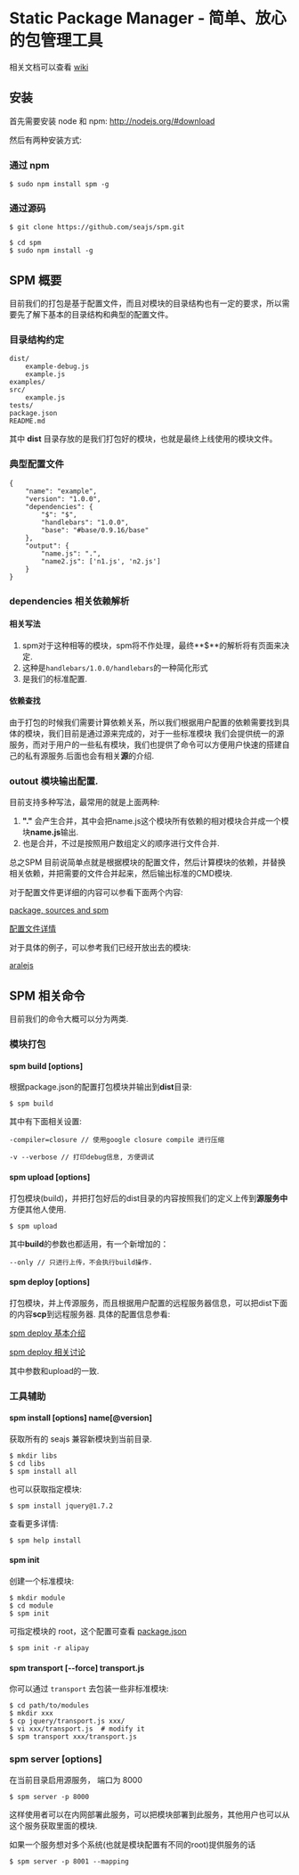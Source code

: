 # Static Package Manager - 简单、放心的包管理工具

相关文档可以查看 [wiki](https://github.com/seajs/spm/wiki)

## 安装

首先需要安装 node 和 npm: http://nodejs.org/#download

然后有两种安装方式:

### 通过 npm

```
$ sudo npm install spm -g
```

### 通过源码

```
$ git clone https://github.com/seajs/spm.git
```
```
$ cd spm
$ sudo npm install -g
```


## SPM 概要

目前我们的打包是基于配置文件，而且对模块的目录结构也有一定的要求，所以需要先了解下基本的目录结构和典型的配置文件。


### 目录结构约定

```
dist/
    example-debug.js
    example.js
examples/
src/
    example.js
tests/
package.json
README.md
```

其中 **dist** 目录存放的是我们打包好的模块，也就是最终上线使用的模块文件。


### 典型配置文件

```
{
    "name": "example",
    "version": "1.0.0",
    "dependencies": {
        "$": "$",
        "handlebars": "1.0.0",
        "base": "#base/0.9.16/base"
    },
    "output": {
        "name.js": ".",
        "name2.js": ['n1.js', 'n2.js']
    }
}
```

### dependencies 相关依赖解析

#### 相关写法

1. spm对于这种相等的模块，spm将不作处理，最终**$**的解析将有页面来决定.
2. 这种是```handlebars/1.0.0/handlebars```的一种简化形式
3. 是我们的标准配置.

#### 依赖查找
由于打包的时候我们需要计算依赖关系，所以我们根据用户配置的依赖需要找到具体的模块，我们目前是通过源来完成的，对于一些标准模块
我们会提供统一的源服务，而对于用户的一些私有模块，我们也提供了命令可以方便用户快速的搭建自己的私有源服务.后面也会有相关**源**的介绍.

### outout 模块输出配置.
目前支持多种写法，最常用的就是上面两种:

1. **"."** 会产生合并，其中会把name.js这个模块所有依赖的相对模块合并成一个模块**name.js**输出.
2. 也是合并，不过是按照用户数组定义的顺序进行文件合并.

总之SPM 目前说简单点就是根据模块的配置文件，然后计算模块的依赖，并替换相关依赖，并把需要的文件合并起来，然后输出标准的CMD模块. 

对于配置文件更详细的内容可以参看下面两个内容:

[package, sources and spm](https://github.com/seajs/spm/issues/148)

[配置文件详情](https://github.com/seajs/spm/wiki/package.json) 

对于具体的例子，可以参考我们已经开放出去的模块:

[aralejs](https://github.com/aralejs)

SPM 相关命令
---
目前我们的命令大概可以分为两类.

### 模块打包

#### spm build [options]

根据package.json的配置打包模块并输出到**dist**目录:

    $ spm build
其中有下面相关设置:

    -compiler=closure // 使用google closure compile 进行压缩

    -v --verbose // 打印debug信息, 方便调试

#### spm upload [options]

打包模块(build)，并把打包好后的dist目录的内容按照我们的定义上传到**源服务中** 方便其他人使用.

    $ spm upload 

其中**build**的参数也都适用，有一个新增加的：
    
    --only // 只进行上传，不会执行build操作.

#### spm deploy [options]

打包模块，并上传源服务，而且根据用户配置的远程服务器信息，可以把dist下面的内容**scp**到远程服务器.
具体的配置信息参看:

[spm deploy 基本介绍](https://github.com/seajs/spm/issues/173)

[spm deploy 相关讨论](https://github.com/seajs/spm/issues/181)

其中参数和upload的一致.


### 工具辅助

#### spm install [options] name[@version]

获取所有的 seajs 兼容新模块到当前目录.

    $ mkdir libs
    $ cd libs
    $ spm install all

也可以获取指定模块:

    $ spm install jquery@1.7.2

查看更多详情:

    $ spm help install

#### spm init

创建一个标准模块:

    $ mkdir module
    $ cd module
    $ spm init

可指定模块的 root，这个配置可查看 [package.json](https://github.com/seajs/spm/wiki/package.json)

    $ spm init -r alipay

#### spm transport [--force] transport.js

你可以通过 `transport` 去包装一些非标准模块:

    $ cd path/to/modules
    $ mkdir xxx
    $ cp jquery/transport.js xxx/
    $ vi xxx/transport.js  # modify it
    $ spm transport xxx/transport.js

### spm server [options] 

在当前目录启用源服务， 端口为 8000
    
    $ spm server -p 8000

这样使用者可以在内网部署此服务，可以把模块部署到此服务，其他用户也可以从这个服务获取里面的模块.

如果一个服务想对多个系统(也就是模块配置有不同的root)提供服务的话

    $ spm server -p 8001 --mapping



